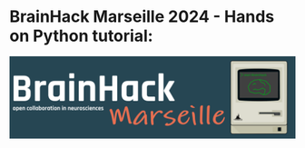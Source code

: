 # BrainHack Marseille 2024 - Hands on Python tutorial: 
<img title="BrainHack 2024 logo" src="/fig/brainhack.png">

